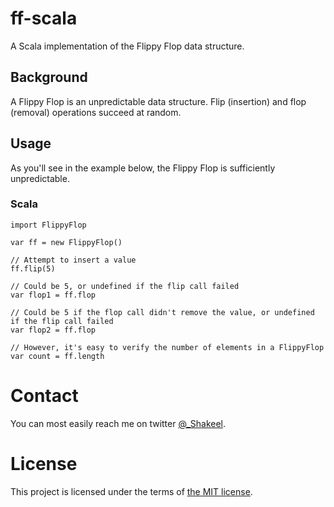 # ff-scala
A Scala implementation of the Flippy Flop data structure.

## Background

A Flippy Flop is an unpredictable data structure.
Flip (insertion) and flop (removal) operations succeed at random.

## Usage

As you'll see in the example below, the Flippy Flop is sufficiently unpredictable.

### Scala
```
import FlippyFlop

var ff = new FlippyFlop()

// Attempt to insert a value
ff.flip(5)

// Could be 5, or undefined if the flip call failed
var flop1 = ff.flop

// Could be 5 if the flop call didn't remove the value, or undefined if the flip call failed
var flop2 = ff.flop

// However, it's easy to verify the number of elements in a FlippyFlop
var count = ff.length

```
# Contact

You can most easily reach me on twitter [@_Shakeel](http://twitter.com/_Shakeel).

# License

This project is licensed under the terms of [the MIT license](LICENSE).
